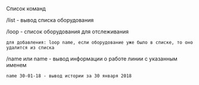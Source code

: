 Список команд

/list - вывод списка оборудования

/loop - список оборудования для отслеживания

    для добавления: loop name, если оборудование уже было в списке, то оно удалится из списка

/name или name - вывод информации о работе линии с указанным именем

    name 30-01-18 - вывод истории за 30 января 2018